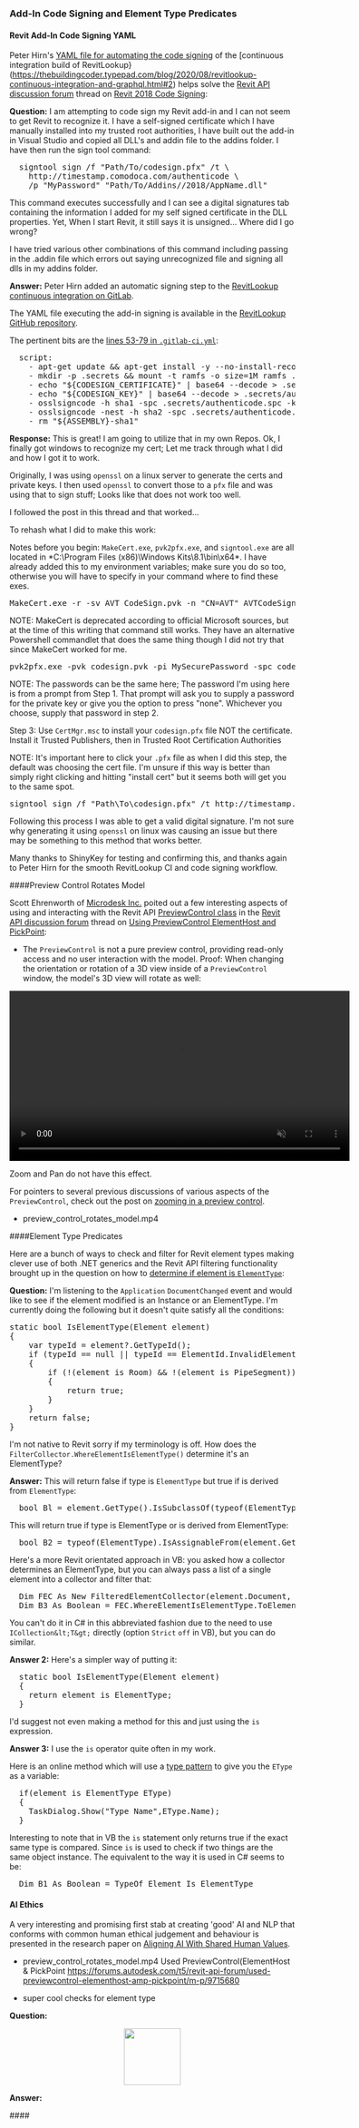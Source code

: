 <head>
<meta http-equiv="Content-Type" content="text/html; charset=utf-8">
<link rel="stylesheet" type="text/css" href="bc.css">
<script src="https://cdn.rawgit.com/google/code-prettify/master/loader/run_prettify.js" type="text/javascript"></script>
</head>

<!---

- Revit 2018 Code Signing
  https://forums.autodesk.com/t5/revit-api-forum/revit-2018-code-signing/m-p/9715700#M49301
  Peter Hirn's yaml file for RevitLookup helps solve
 
- preview_control_rotates_model.mp4
  Used PreviewControl ElementHost and PickPoint
  https://forums.autodesk.com/t5/revit-api-forum/used-previewcontrol-elementhost-amp-pickpoint/m-p/9715680

- super cool checks for element type
  Determine if element is ElementType
  https://forums.autodesk.com/t5/revit-api-forum/determine-if-element-is-elementtype/m-p/9713330#M49253

- "Aligning AI With Shared Human Values" https://arxiv.org/pdf/2008.02275v1.pdf

twitter:

 the #RevitAPI @AutodeskForge @AutodeskRevit #bim #DynamoBim #ForgeDevCon 

&ndash; 
...

linkedin:

#bim #DynamoBim #ForgeDevCon #Revit #API #IFC #SDK #AI #VisualStudio #Autodesk #AEC #adsk

the [Revit API discussion forum](http://forums.autodesk.com/t5/revit-api-forum/bd-p/160) thread

<center>
<img src="img/" alt="" title="" width="600"/>
<p style="font-size: 80%; font-style:italic"></p>
</center>

-->

### Add-In Code Signing and Element Type Predicates

#### <a name="2"></a>Revit Add-In Code Signing YAML

Peter Hirn's [YAML file for automating the code signing](https://thebuildingcoder.typepad.com/blog/2020/08/revitlookup-continuous-integration-and-graphql.html#3) of
the [continuous integration build of RevitLookup}(https://thebuildingcoder.typepad.com/blog/2020/08/revitlookup-continuous-integration-and-graphql.html#2) helps solve
the [Revit API discussion forum](http://forums.autodesk.com/t5/revit-api-forum/bd-p/160) thread
on [Revit 2018 Code Signing](https://forums.autodesk.com/t5/revit-api-forum/revit-2018-code-signing/m-p/9715700):

**Question:** I am attempting to code sign my Revit add-in and I can not seem to get Revit to recognize it.
I have a self-signed certificate which I have manually installed into my trusted root authorities, I have built out the add-in in Visual Studio and copied all DLL's and addin file to the addins folder. I have then run the sign tool command:

<pre class="code">
  signtool sign /f "Path/To/codesign.pfx" /t \
    http://timestamp.comodoca.com/authenticode \
    /p "MyPassword" "Path/To/Addins//2018/AppName.dll"
</pre>

This command executes successfully and I can see a digital signatures tab containing the information I added for my self signed certificate in the DLL properties.
Yet, When I start Revit, it still says it is unsigned...
Where did I go wrong?

I have tried various other combinations of this command including passing in the .addin file which errors out saying unrecognized file and signing all dlls in my addins folder.

**Answer:** Peter Hirn added an automatic signing step to the [RevitLookup continuous integration on GitLab](https://thebuildingcoder.typepad.com/blog/2020/08/revitlookup-continuous-integration-and-graphql.html#2).

The YAML file executing the add-in signing is available in the [RevitLookup GitHub repository](https://github.com/jeremytammik/RevitLookup).

The pertinent bits are
the [lines 53-79 in `.gitlab-ci.yml`](https://github.com/jeremytammik/RevitLookup/blob/master/.gitlab-ci.yml#L53-L79):

<pre class="prettyprint">
  script:
    - apt-get update && apt-get install -y --no-install-recommends osslsigncode
    - mkdir -p .secrets && mount -t ramfs -o size=1M ramfs .secrets/
    - echo "${CODESIGN_CERTIFICATE}" | base64 --decode > .secrets/authenticode.spc
    - echo "${CODESIGN_KEY}" | base64 --decode > .secrets/authenticode.key
    - osslsigncode -h sha1 -spc .secrets/authenticode.spc -key .secrets/authenticode.key -t ${TIMESERVER} -in "${ASSEMBLY}" -out "${ASSEMBLY}-sha1"
    - osslsigncode -nest -h sha2 -spc .secrets/authenticode.spc -key .secrets/authenticode.key -t ${TIMESERVER} -in "${ASSEMBLY}-sha1" -out "${ASSEMBLY}"
    - rm "${ASSEMBLY}-sha1"
</pre>

**Response:** This is great!
I am going to utilize that in my own Repos.
Ok, I finally got windows to recognize my cert;
Let me track through what I did and how I got it to work.

Originally, I was using `openssl` on a linux server to generate the certs and private keys.
I then used `openssl` to convert those to a `pfx` file and was using that to sign stuff;
Looks like that does not work too well.

I followed the post in this thread and that worked...

To rehash what I did to make this work:

Notes before you begin: `MakeCert.exe`, `pvk2pfx.exe`, and `signtool.exe` are all located in *C:\Program Files (x86)\Windows Kits\8.1\bin\x64\*.
I have already added this to my environment variables; make sure you do so too, otherwise you will have to specify in your command where to find these exes.

<pre class="code">
MakeCert.exe -r -sv AVT_CodeSign.pvk -n "CN=AVT" AVTCodeSign.cer -b 01/01/2020 -e 12/31/2020
</pre>

NOTE: MakeCert is deprecated according to official Microsoft sources, but at the time of this writing that command still works.
They have an alternative Powershell commandlet that does the same thing though I did not try that since MakeCert worked for me.

<pre class="code">
pvk2pfx.exe -pvk codesign.pvk -pi MySecurePassword -spc codesign.cer -pfx codesign.pfx -po MyOtherSecurePassword
</pre>

NOTE: The passwords can be the same here; The password I'm using here is from a prompt from Step 1.
That prompt will ask you to supply a password for the private key or give you the option to press "none".
Whichever you choose, supply that password in step 2.

Step 3: Use `CertMgr.msc` to install your `codesign.pfx` file NOT the certificate.
Install it Trusted Publishers, then in Trusted Root Certification Authorities

NOTE: It's important here to click your `.pfx` file as when I did this step, the default was choosing the cert file.
I'm unsure if this way is better than simply right clicking and hitting "install cert" but it seems both will get you to the same spot.

<pre class="code">
signtool sign /f "Path\To\codesign.pfx" /t http://timestamp.verisign.com/scripts/timstamp.dll /p "MySecurePassword" "Path\To\RevitAddin.dll"
</pre>

Following this process I was able to get a valid digital signature.
I'm not sure why generating it using `openssl` on linux was causing an issue but there may be something to this method that works better.

Many thanks to ShinyKey for testing and confirming this, and thanks again to Peter Hirn for the smooth RevitLookup CI and code signing workflow.

####<a name="3"></a>Preview Control Rotates Model

Scott Ehrenworth of [Microdesk Inc.](https://www.microdesk.com) poited out a few interesting aspects of using and interacting with the Revit API [PreviewControl class](https://www.revitapidocs.com/2020/50112279-5c9d-0351-bbd1-698e76be9e36.htm) in
the [Revit API discussion forum](http://forums.autodesk.com/t5/revit-api-forum/bd-p/160) thread
on [Using PreviewControl ElementHost and PickPoint]( https://forums.autodesk.com/t5/revit-api-forum/used-previewcontrol-elementhost-amp-pickpoint/m-p/9715680):

- The `PreviewControl` is not a pure preview control, providing read-only access and no user interaction with the model.
Proof:
When changing the orientation or rotation of a 3D view inside of a `PreviewControl` window, the model's 3D view will rotate as well:

<center>
<video style="display:block; width:600px; height:auto;" autoplay="" muted="" loop="loop">
<source src="img/preview_control_rotates_model.mp4" type="video/mp4">
<source src="https://thebuildingcoder.typepad.com/2020/banana_small.mp4" type="video/mp4">
</video>
</center>

Zoom and Pan do not have this effect.

 

 


For pointers to several previous discussions of various aspects of the `PreviewControl`, check out the post
on [zooming in a preview control](https://thebuildingcoder.typepad.com/blog/2013/09/appstore-advice-and-zooming-in-a-preview-control.html#4).

- preview_control_rotates_model.mp4

####<a name="3"></a>Element Type Predicates

Here are a bunch of ways to check and filter for Revit element types making clever use of both .NET generics and the Revit API filtering functionality brought up in the question on how 
to [determine if element is `ElementType`](https://forums.autodesk.com/t5/revit-api-forum/determine-if-element-is-elementtype/m-p/9713330):

**Question:** I'm listening to the `Application` `DocumentChanged` event and would like to see if the element modified is an Instance or an ElementType.
I'm currently doing the following but it doesn't quite satisfy all the conditions:

<pre class="code">
static bool IsElementType(Element element)
{
    var typeId = element?.GetTypeId();
    if (typeId == null || typeId == ElementId.InvalidElementId)
    {
        if (!(element is Room) && !(element is PipeSegment))
        {
            return true;
        }
    }    
    return false;
}
</pre>

I'm not native to Revit sorry if my terminology is off.
How does the `FilterCollector.WhereElementIsElementType()` determine it's an ElementType?

**Answer:** This will return false if type is `ElementType` but true if is derived from `ElementType`:

<pre class="code">
  bool Bl = element.GetType().IsSubclassOf(typeof(ElementType));
</pre>

This will return true if type is ElementType or is derived from ElementType:

<pre class="code">
  bool B2 = typeof(ElementType).IsAssignableFrom(element.GetType());
</pre>

Here's a more Revit orientated approach in VB: you asked how a collector determines an ElementType, but you can always pass a list of a single element into a collector and filter that:

<pre class="code">
  Dim FEC As New FilteredElementCollector(element.Document, {element.Id}.ToList)
  Dim B3 As Boolean = FEC.WhereElementIsElementType.ToElementIds.Count > 0
</pre>

You can't do it in C# in this abbreviated fashion due to the need to use `ICollection&lt;T&gt;` directly (option `Strict` `off` in VB), but you can do similar.

**Answer 2:** Here's a simpler way of putting it:

<pre class="code">
  static bool IsElementType(Element element)
  {
    return element is ElementType;
  }
</pre>

I'd suggest not even making a method for this and just using the `is` expression.

**Answer 3:** I use the `is` operator quite often in my work.

Here is an online method which will use a [type pattern](https://docs.microsoft.com/en-us/dotnet/csharp/language-reference/keywords/is#type-pattern) to give you the `EType` as a variable:

<pre class="code">
  if(element is ElementType EType)
  {
    TaskDialog.Show("Type Name",EType.Name);
  }
</pre>

Interesting to note that in VB the `is` statement only returns true if the exact same type is compared.
Since `is` is used to check if two things are the same object instance.
The equivalent to the way it is used in C# seems to be:

<pre class="code">
  Dim B1 As Boolean = TypeOf Element Is ElementType
</pre>


#### <a name="2"></a>AI Ethics

A very interesting and promising first stab at creating 'good' AI and NLP that conforms with common human ethical judgement and behaviour is presented in the research paper 
on [Aligning AI With Shared Human Values](https://arxiv.org/pdf/2008.02275v1.pdf).

- preview_control_rotates_model.mp4
Used PreviewControl(ElementHost & PickPoint
https://forums.autodesk.com/t5/revit-api-forum/used-previewcontrol-elementhost-amp-pickpoint/m-p/9715680

- super cool checks for element type

**Question:** 

<center>
<img src="img/.png" alt="" title="" width="100"/> <!-- 1166 -->
</center>

**Answer:**

####<a name="5"></a>

<!--

<pre class="code">
</pre>
-->

